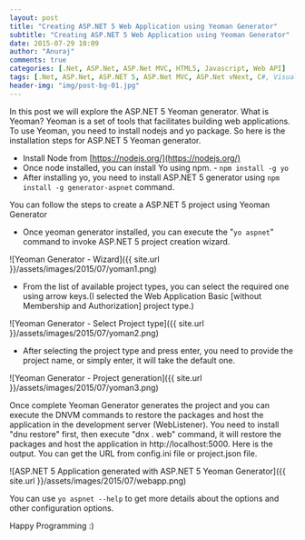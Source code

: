 ```yaml
---
layout: post
title: "Creating ASP.NET 5 Web Application using Yeoman Generator"
subtitle: "Creating ASP.NET 5 Web Application using Yeoman Generator"
date: 2015-07-29 10:09
author: "Anuraj"
comments: true
categories: [.Net, ASP.Net, ASP.Net MVC, HTML5, Javascript, Web API]
tags: [.Net, ASP.Net, ASP.NET 5, ASP.Net MVC, ASP.Net vNext, C#, Visual Studio, Yeoman Generator]
header-img: "img/post-bg-01.jpg"
---
```

In this post we will explore the ASP.NET 5 Yeoman generator. What is Yeoman? Yeoman is a set of tools that facilitates building web applications. To use Yeoman, you need to install nodejs and yo package. So here is the installation steps for ASP.NET 5 Yeoman generator.



*   Install Node from [https://nodejs.org/](https://nodejs.org/)
*   Once node installed, you can install Yo using npm. - `npm install -g yo`
*   After installing yo, you need to install ASP.NET 5 generator using `npm install -g generator-aspnet` command.

You can follow the steps to create a ASP.NET 5 project using Yeoman Generator


*   Once yeoman generator installed, you can execute the "`yo aspnet`" command to invoke ASP.NET 5 project creation wizard.

![Yeoman Generator - Wizard]({{ site.url }}/assets/images/2015/07/yoman1.png)

*   From the list of available project types, you can select the required one using arrow keys.(I selected the Web Application Basic [without Membership and Authorization] project type.)

![Yeoman Generator - Select Project type]({{ site.url }}/assets/images/2015/07/yoman2.png)

*   After selecting the project type and press enter, you need to provide the project name, or simply enter, it will take the default one.

![Yeoman Generator - Project generation]({{ site.url }}/assets/images/2015/07/yoman3.png)


Once complete Yeoman Generator generates the project and you can execute the DNVM commands to restore the packages and host the application in the development server (WebListener). You need to install "dnu restore" first, then execute "dnx . web" command, it will restore the packages and host the application in http://localhost:5000. Here is the output. You can get the URL from config.ini file or project.json file.

![ASP.NET 5 Application generated with ASP.NET 5 Yeoman Generator]({{ site.url }}/assets/images/2015/07/webapp.png)

You can use `yo aspnet --help` to get more details about the options and other configuration options.

Happy Programming :)
